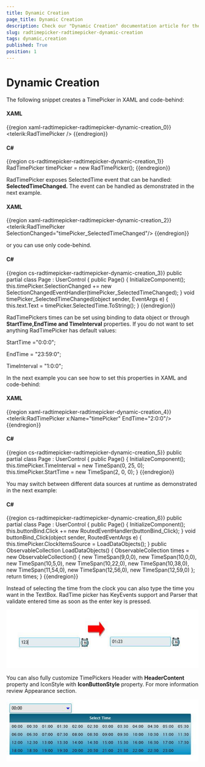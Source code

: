 ```yaml
---
title: Dynamic Creation
page_title: Dynamic Creation
description: Check our "Dynamic Creation" documentation article for the RadTimePicker WPF control.
slug: radtimepicker-radtimepicker-dynamic-creation
tags: dynamic,creation
published: True
position: 1
---
```


# Dynamic Creation

The following snippet creates a TimePicker in XAML and code-behind:

#### __XAML__

{{region xaml-radtimepicker-radtimepicker-dynamic-creation_0}}
	<telerik:RadTimePicker />
{{endregion}}

#### __C#__

{{region cs-radtimepicker-radtimepicker-dynamic-creation_1}}
	RadTimePicker timePicker = new RadTimePicker();
{{endregion}}

RadTimePicker exposes  SelectedTime event that can be handled: __SelectedTimeChanged.__ The event can be handled as demonstrated in the next example.

#### __XAML__

{{region xaml-radtimepicker-radtimepicker-dynamic-creation_2}}
	<StackPanel>
	    <telerik:RadTimePicker SelectionChanged="timePicker_SelectedTimeChanged"/>
	    <TextBlock x:Name="message" />
	</StackPanel>
{{endregion}}

or you can use only code-behind.

#### __C#__

{{region cs-radtimepicker-radtimepicker-dynamic-creation_3}}
	public partial class Page : UserControl
	{
	    public Page()
	    {
	        InitializeComponent();
	        this.timePicker.SelectionChanged += new
	                      SelectionChangedEventHandler(timePicker_SelectedTimeChanged);
	    }
	    void timePicker_SelectedTimeChanged(object sender, EventArgs e)
	    {
	        this.text.Text = timePicker.SelectedTime.ToString();
	    }
{{endregion}}

RadTimePickers times can be set using binding to data object or through __StartTime,EndTime and TimeInterval__ properties. If you do not want to set anything RadTimePicker has default values:

StartTime ="0:0:0";

EndTime = "23:59:0";

TimeInterval = "1:0:0";

In the next example you can see how to set this properties in XAML and code-behind:

#### __XAML__

{{region xaml-radtimepicker-radtimepicker-dynamic-creation_4}}
	<telerik:RadTimePicker x:Name="timePicker" EndTime="2:0:0"/>
{{endregion}}

#### __C#__

{{region cs-radtimepicker-radtimepicker-dynamic-creation_5}}
	public partial class Page : UserControl
	{
	    public Page()
	    {
	        InitializeComponent();
	        this.timePicker.TimeInterval = new TimeSpan(0, 25, 0);
	        this.timePicker.StartTime = new TimeSpan(2, 0, 0);
	    }
{{endregion}}

You may switch between different data sources at runtime as demonstrated in the next example:

#### __C#__

{{region cs-radtimepicker-radtimepicker-dynamic-creation_6}}
	public partial class Page : UserControl
	{
	    public Page()
	    {
	        InitializeComponent();
	        this.buttonBind.Click += new RoutedEventHandler(buttonBind_Click);
	    }
	    void buttonBind_Click(object sender, RoutedEventArgs e)
	    {
	        this.timePicker.ClockItemsSource = LoadDataObjects();
	    }
	    public ObservableCollection<TimeSpan> LoadDataObjects()
	    {
	        ObservableCollection<TimeSpan> times = new ObservableCollection<TimeSpan>()
	        { 
	           new TimeSpan(9,0,0),
	           new TimeSpan(10,0,0),
	           new TimeSpan(10,5,0),
	           new TimeSpan(10,22,0),
	           new TimeSpan(10,38,0),
	           new TimeSpan(11,54,0),
	           new TimeSpan(12,56,0),
	           new TimeSpan(12,59,0)
	        };
	        return times;
	    }
{{endregion}}

Instead of selecting the time from the clock you can also type the time you want in the TextBox. RadTime picker has KeyEvents support and Parser that validate entered time as soon as the enter key is pressed.

![](images/Parser.jpg)

You can also fully customize TimePickers Header with __HeaderContent__ property and IconStyle with __IconButtonStyle__ property. For more information review Appearance section.

![](images/Styles.jpg)
